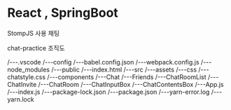 # React , SpringBoot

StompJS 사용 채팅


chat-practice 조직도

/---.vscode
/---config
    /---babel.config.json
    /---webpack.config.js
/---node_modules
/---public
    /---index.html
/---src
    /---assets
        /---css
            /---chatstyle.css
    /---components
        /---Chat
            /---Friends
            /---ChatRoomList
            /---ChatInvite
            /---ChatRoom
                /---ChatInputBox
                /---ChatContentsBox
    /---App.js
    /---index.js
/---package-lock.json
/---package.json
/---yarn-error.log
/---yarn.lock
